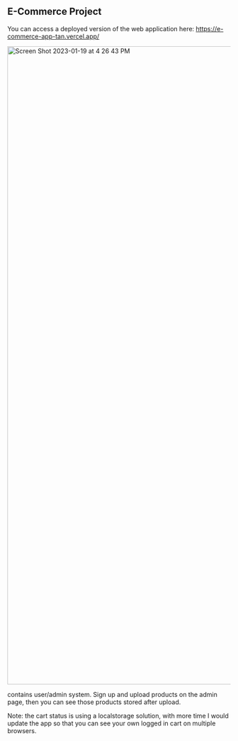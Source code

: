 ## E-Commerce Project 

You can access a deployed version of the web application here: https://e-commerce-app-tan.vercel.app/

<img width="1440" alt="Screen Shot 2023-01-19 at 4 26 43 PM" src="https://user-images.githubusercontent.com/104794783/213591706-a595601d-0911-423d-ba7b-934d0a319bba.png">


contains user/admin system. Sign up and upload products on the admin page, then you can see those products stored after upload. 

Note: the cart status is using a localstorage solution, with more time I would update the app so that you can see your own logged in cart on multiple browsers. 
